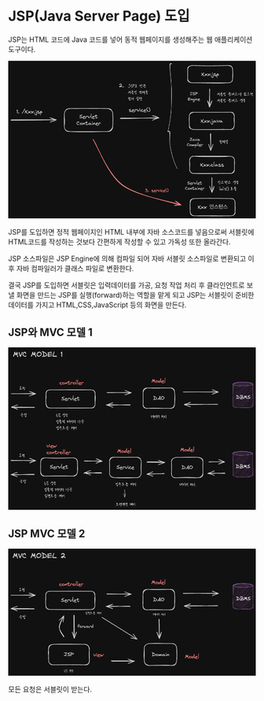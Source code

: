 # JSP(Java Server Page) 도입
JSP는 HTML 코드에 Java 코드를 넣어 동적 웹페이지를 생성해주는 웹 애플리케이션 도구이다.

<img src="../../img/JSPFlow.png">

JSP를 도입하면 정적 웹페이지인 HTML 내부에 자바 소스코드를 넣음으로써 서블릿에 HTML코드를 작성하는 것보다 간편하게 작성할 수 있고 가독성 또한 올라간다.

JSP 소스파일은 JSP Engine에 의해 컴파일 되어 자바 서블릿 소스파일로 변환되고 이후 자바 컴파일러가 클래스 파일로 변환한다. 

결국 JSP를 도입하면 서블릿은 입력데이터를 가공, 요청 작업 처리 후 클라인언트로 보낼 화면을 만드는 JSP를 실행(forward)하는 역할을 맡게 되고 JSP는 서블릿이 준비한 데이터를 가지고 HTML,CSS,JavaScript 등의 화면을 만든다.


## JSP와 MVC 모델 1
<img src="../../img/MVC1.png">


## JSP MVC 모델 2
<img src="../../img/MVC2.png">




모든 요청은 서블릿이 받는다. 



